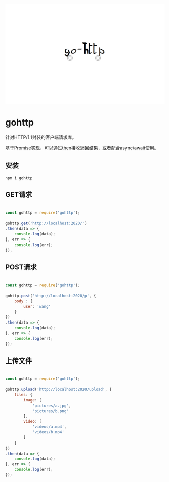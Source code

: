 
![](images/gohttp.png)

# gohttp

针对HTTP/1.1封装的客户端请求库。

基于Promise实现，可以通过then接收返回结果，或者配合async/await使用。

## 安装

```
npm i gohttp
```

## GET请求

``` JavaScript

const gohttp = require('gohttp');

gohttp.get('http://localhost:2020/')
.then(data => {
    console.log(data);
}, err => {
    console.log(err);
});

```

## POST请求

``` JavaScript

const gohttp = require('gohttp');

gohttp.post('http://localhost:2020/p', {
    body : {
        user: 'wang'
    }
})
.then(data => {
    console.log(data);
}, err => {
    console.log(err);
});

```

## 上传文件

``` JavaScript

const gohttp = require('gohttp');

gohttp.upload('http://localhost:2020/upload', {
    files: {
        image: [
            'pictures/a.jpg',
            'pictures/b.png'
        ],
        video: [
            'videos/a.mp4',
            'videos/b.mp4'
        ]
    }
})
.then(data => {
    console.log(data);
}, err => {
    console.log(err);
});

```
